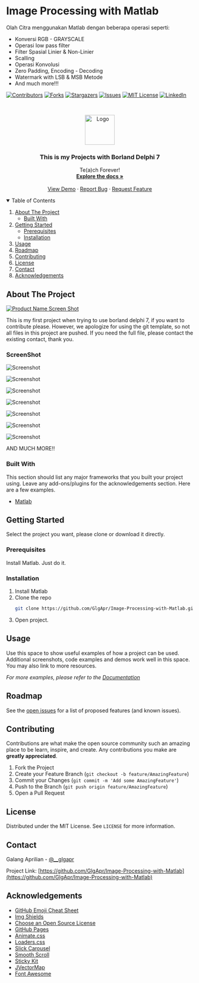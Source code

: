 # Image Processing with Matlab
 Olah Citra menggunakan Matlab dengan beberapa operasi seperti:
* Konversi RGB - GRAYSCALE
* Operasi low pass filter
* Filter Spasial Linier & Non-Linier
* Scalling
* Operasi Konvolusi
* Zero Padding, Encoding - Decoding
* Watermark with LSB & MSB Metode
* And much more!!!

[![Contributors][contributors-shield]][contributors-url]
[![Forks][forks-shield]][forks-url]
[![Stargazers][stars-shield]][stars-url]
[![Issues][issues-shield]][issues-url]
[![MIT License][license-shield]][license-url]
[![LinkedIn][linkedin-shield]][linkedin-url]



<!-- PROJECT LOGO -->
<br />
<p align="center">
  <a href="https://github.com/GlgApr/Image-Processing-with-Matlab">
    <img src="https://raw.githubusercontent.com/GlgApr/All-Delphi-Projects/core/Images/logo.png" alt="Logo" width="80" height="80">
  </a>

  <h3 align="center">This is my Projects with Borland Delphi 7</h3>

  <p align="center">
    Te(a)ch Forever!
    <br />
    <a href="https://github.com/GlgApr/Image-Processing-with-Matlab"><strong>Explore the docs »</strong></a>
    <br />
    <br />
    <a href="https://github.com/GlgApr/Image-Processing-with-Matlab">View Demo</a>
    ·
    <a href="https://github.com/GlgApr/Image-Processing-with-Matlab/issues">Report Bug</a>
    ·
    <a href="https://github.com/GlgApr/Image-Processing-with-Matlab/issues">Request Feature</a>
  </p>
</p>



<!-- TABLE OF CONTENTS -->
<details open="open">
  <summary>Table of Contents</summary>
  <ol>
    <li>
      <a href="#about-the-project">About The Project</a>
      <ul>
        <li><a href="#built-with">Built With</a></li>
      </ul>
    </li>
    <li>
      <a href="#getting-started">Getting Started</a>
      <ul>
        <li><a href="#prerequisites">Prerequisites</a></li>
        <li><a href="#installation">Installation</a></li>
      </ul>
    </li>
    <li><a href="#usage">Usage</a></li>
    <li><a href="#roadmap">Roadmap</a></li>
    <li><a href="#contributing">Contributing</a></li>
    <li><a href="#license">License</a></li>
    <li><a href="#contact">Contact</a></li>
    <li><a href="#acknowledgements">Acknowledgements</a></li>
  </ol>
</details>



<!-- ABOUT THE PROJECT -->
## About The Project

[![Product Name Screen Shot][product-screenshot]](https://github.com/GlgApr/Image-Processing-with-Matlab)

This is my first project when trying to use borland delphi 7, if you want to contribute please. However, we apologize for using the git template, so not all files in this project are pushed.
If you need the full file, please contact the existing contact, thank you.

### ScreenShot

![Screenshot](https://github.com/GlgApr/Image-Processing-with-Matlab/blob/core/images/Screenshot_1.png?raw=true)

![Screenshot](https://github.com/GlgApr/Image-Processing-with-Matlab/blob/core/images/Screenshot_2.png?raw=true)

![Screenshot](https://github.com/GlgApr/Image-Processing-with-Matlab/blob/core/images/Screenshot_3.png?raw=true)

![Screenshot](https://github.com/GlgApr/Image-Processing-with-Matlab/blob/core/images/Screenshot_4.png?raw=true)

![Screenshot](https://github.com/GlgApr/Image-Processing-with-Matlab/blob/core/images/Screenshot_1.jpg?raw=true)

![Screenshot](https://github.com/GlgApr/Image-Processing-with-Matlab/blob/core/images/Screenshot_2.jpg?raw=true)

![Screenshot](https://github.com/GlgApr/Image-Processing-with-Matlab/blob/core/images/Screenshot_3.jpg?raw=true)

AND MUCH MORE!!

### Built With

This section should list any major frameworks that you built your project using. Leave any add-ons/plugins for the acknowledgements section. Here are a few examples.
* [Matlab](https://www.mathworks.com/products/matlab.html)



<!-- GETTING STARTED -->
## Getting Started

Select the project you want, please clone or download it directly.

### Prerequisites

Install Matlab. Just do it.

### Installation

1. Install Matlab
2. Clone the repo
   ```sh
   git clone https://github.com/GlgApr/Image-Processing-with-Matlab.git
   ```
3. Open project.



<!-- USAGE EXAMPLES -->
## Usage

Use this space to show useful examples of how a project can be used. Additional screenshots, code examples and demos work well in this space. You may also link to more resources.

_For more examples, please refer to the [Documentation](https://github.com/GlgApr/Image-Processing-with-Matlab)_



<!-- ROADMAP -->
## Roadmap

See the [open issues](https://https://github.com/GlgApr/Image-Processing-with-Matlab/issues) for a list of proposed features (and known issues).



<!-- CONTRIBUTING -->
## Contributing

Contributions are what make the open source community such an amazing place to be learn, inspire, and create. Any contributions you make are **greatly appreciated**.

1. Fork the Project
2. Create your Feature Branch (`git checkout -b feature/AmazingFeature`)
3. Commit your Changes (`git commit -m 'Add some AmazingFeature'`)
4. Push to the Branch (`git push origin feature/AmazingFeature`)
5. Open a Pull Request



<!-- LICENSE -->
## License

Distributed under the MIT License. See `LICENSE` for more information.



<!-- CONTACT -->
## Contact

Galang Aprilian - [@__glgapr](https://twitter.com/__glgapr)

Project Link: [https://github.com/GlgApr/Image-Processing-with-Matlab](https://github.com/GlgApr/Image-Processing-with-Matlab)



<!-- ACKNOWLEDGEMENTS -->
## Acknowledgements
* [GitHub Emoji Cheat Sheet](https://www.webpagefx.com/tools/emoji-cheat-sheet)
* [Img Shields](https://shields.io)
* [Choose an Open Source License](https://choosealicense.com)
* [GitHub Pages](https://pages.github.com)
* [Animate.css](https://daneden.github.io/animate.css)
* [Loaders.css](https://connoratherton.com/loaders)
* [Slick Carousel](https://kenwheeler.github.io/slick)
* [Smooth Scroll](https://github.com/cferdinandi/smooth-scroll)
* [Sticky Kit](http://leafo.net/sticky-kit)
* [JVectorMap](http://jvectormap.com)
* [Font Awesome](https://fontawesome.com)





<!-- MARKDOWN LINKS & IMAGES -->
<!-- https://www.markdownguide.org/basic-syntax/#reference-style-links -->
[contributors-shield]: https://img.shields.io/github/contributors/GlgApr/Java-Project.svg?style=for-the-badge
[contributors-url]: https://github.com/GlgApr/Java-Project/graphs/contributors
[forks-shield]: https://img.shields.io/github/forks/GlgApr/Java-Project.svg?style=for-the-badge
[forks-url]: https://github.com/GlgApr/Java-Project/network/members
[stars-shield]: https://img.shields.io/github/stars/GlgApr/Java-Project.svg?style=for-the-badge
[stars-url]: https://github.com/GlgApr/Java-Project/stargazers
[issues-shield]: https://img.shields.io/github/issues/GlgApr/Java-Project.svg?style=for-the-badge
[issues-url]: https://github.com/GlgApr/Java-Project/issues
[license-shield]: https://img.shields.io/github/license/GlgApr/Java-Project.svg?style=for-the-badge
[license-url]: https://github.com/GlgApr/Java-Project/blob/master/LICENSE.txt
[linkedin-shield]: https://img.shields.io/badge/-LinkedIn-black.svg?style=for-the-badge&logo=linkedin&colorB=555
[linkedin-url]: https://www.linkedin.com/in/glgapr/
[product-screenshot]: images/hasil.jpg
